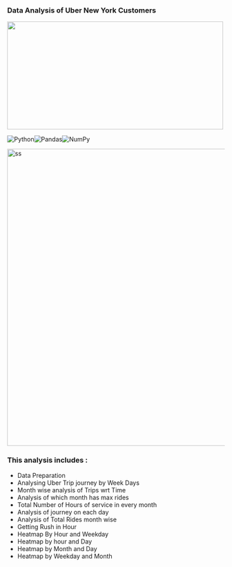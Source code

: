### Data Analysis of Uber New York Customers
<img src="https://images.squarespace-cdn.com/content/v1/53fb0761e4b0d182e1ba1377/1462443270443-ERKO8A9REVG88FI86MZC/ke17ZwdGBToddI8pDm48kPoswlzjSVMM-SxOp7CV59BZw-zPPgdn4jUwVcJE1ZvWgCjmTad1QpYCGph9EV4QZamWLI2zvYWH8K3-s_4yszcp2ryTI0HqTOaaUohrI8PIYWImRjFtPFKHlWRNOutocvX7mHu1jUDVZgGTp_LFY9w/Qrash_Uber_Dribbble.gif?format=1500w" width="500" height="250"/>

<img alt="Python" src="https://img.shields.io/badge/python%20-%2314354C.svg?&style=for-the-badge&logo=python&logoColor=white"/><img alt="Pandas" src="https://img.shields.io/badge/pandas%20-%23150458.svg?&style=for-the-badge&logo=pandas&logoColor=white" /><img alt="NumPy" src="https://img.shields.io/badge/numpy%20-%23013243.svg?&style=for-the-badge&logo=numpy&logoColor=white" />


<img width="688" alt="ss" src="https://user-images.githubusercontent.com/59830064/115162301-5d097d00-a0c0-11eb-865a-2bfe9ffd4622.png">

### This analysis includes : 

- Data Preparation
- Analysing Uber Trip journey by Week Days
- Month wise analysis of Trips wrt Time
-  Analysis of which month has max rides
-  Total Number of Hours of service in every month
-  Analysis of journey on each day
-  Analysis of Total Rides month wise
-  Getting Rush in Hour
-  Heatmap By Hour and Weekday
-  Heatmap by hour and Day
-  Heatmap by Month and Day
-  Heatmap by Weekday and Month



